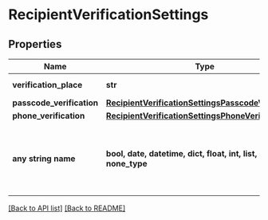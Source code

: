 # RecipientVerificationSettings


## Properties
Name | Type | Description | Notes
------------ | ------------- | ------------- | -------------
**verification_place** | **str** | Verification place | [optional] 
**passcode_verification** | [**RecipientVerificationSettingsPasscodeVerification**](RecipientVerificationSettingsPasscodeVerification.md) |  | [optional] 
**phone_verification** | [**RecipientVerificationSettingsPhoneVerification**](RecipientVerificationSettingsPhoneVerification.md) |  | [optional] 
**any string name** | **bool, date, datetime, dict, float, int, list, str, none_type** | any string name can be used but the value must be the correct type | [optional]

[[Back to API list]](../README.md#documentation-for-api-endpoints) [[Back to README]](../README.md)


